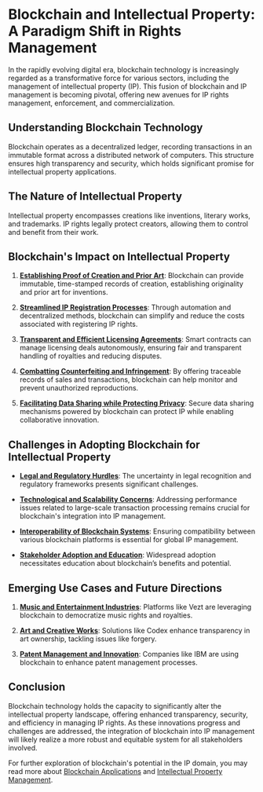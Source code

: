 # Blockchain and Intellectual Property: A Paradigm Shift in Rights Management

In the rapidly evolving digital era, blockchain technology is increasingly regarded as a transformative force for various sectors, including the management of intellectual property (IP). This fusion of blockchain and IP management is becoming pivotal, offering new avenues for IP rights management, enforcement, and commercialization. 

## Understanding Blockchain Technology

Blockchain operates as a decentralized ledger, recording transactions in an immutable format across a distributed network of computers. This structure ensures high transparency and security, which holds significant promise for intellectual property applications.

## The Nature of Intellectual Property

Intellectual property encompasses creations like inventions, literary works, and trademarks. IP rights legally protect creators, allowing them to control and benefit from their work.

## Blockchain's Impact on Intellectual Property

1. **[Establishing Proof of Creation and Prior Art](https://example.com/proof-of-creation)**: Blockchain can provide immutable, time-stamped records of creation, establishing originality and prior art for inventions.

2. **[Streamlined IP Registration Processes](https://example.com/IP-registration)**: Through automation and decentralized methods, blockchain can simplify and reduce the costs associated with registering IP rights.

3. **[Transparent and Efficient Licensing Agreements](https://example.com/licensing-agreements)**: Smart contracts can manage licensing deals autonomously, ensuring fair and transparent handling of royalties and reducing disputes.

4. **[Combatting Counterfeiting and Infringement](https://example.com/IP-infringement)**: By offering traceable records of sales and transactions, blockchain can help monitor and prevent unauthorized reproductions.

5. **[Facilitating Data Sharing while Protecting Privacy](https://example.com/data-privacy)**: Secure data sharing mechanisms powered by blockchain can protect IP while enabling collaborative innovation.

## Challenges in Adopting Blockchain for Intellectual Property

- **[Legal and Regulatory Hurdles](https://example.com/legal-challenges)**: The uncertainty in legal recognition and regulatory frameworks presents significant challenges.

- **[Technological and Scalability Concerns](https://example.com/scalability)**: Addressing performance issues related to large-scale transaction processing remains crucial for blockchain's integration into IP management.

- **[Interoperability of Blockchain Systems](https://example.com/interoperability)**: Ensuring compatibility between various blockchain platforms is essential for global IP management.

- **[Stakeholder Adoption and Education](https://example.com/stakeholder-adoption)**: Widespread adoption necessitates education about blockchain’s benefits and potential.

## Emerging Use Cases and Future Directions

1. **[Music and Entertainment Industries](https://example.com/music-blockchain)**: Platforms like Vezt are leveraging blockchain to democratize music rights and royalties.

2. **[Art and Creative Works](https://example.com/art-blockchain)**: Solutions like Codex enhance transparency in art ownership, tackling issues like forgery.

3. **[Patent Management and Innovation](https://example.com/patent-blockchain)**: Companies like IBM are using blockchain to enhance patent management processes.

## Conclusion

Blockchain technology holds the capacity to significantly alter the intellectual property landscape, offering enhanced transparency, security, and efficiency in managing IP rights. As these innovations progress and challenges are addressed, the integration of blockchain into IP management will likely realize a more robust and equitable system for all stakeholders involved.

For further exploration of blockchain's potential in the IP domain, you may read more about [Blockchain Applications](https://example.com/blockchain-applications) and [Intellectual Property Management](https://example.com/IP-management).